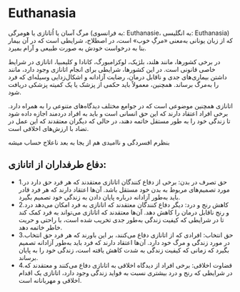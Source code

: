 # Euthanasia
مرگ آسان یا اُتانازی یا هومرگی (به فرانسوی: Euthanasie، به انگلیسی: Euthanasia) که از زبان یونانی به‌معنی «مرگِ خوب» است، در اصطلاح، شرایطی است که در آن بیمار بنا به درخواست خودش به صورت طبیعی و آرام بمیرد.

در برخی کشورها، مانند هلند، بلژیک، لوکزامبورگ، کانادا و کلیمبیا، اتانازی در شرایط خاصی قانونی است. در این کشورها، شرایطی برای انجام اتانازی وجود دارد، مانند داشتن بیماری‌های جدی و ناقابل درمان، رضایت آزادانه و اشکال‌زدایی وسیله‌ای که فرد را به‌مرگ برساند. همچنین، معمولاً باید حکمی از پزشک یا یک کمیته پزشکی دریافت شود. 

اتانازی همچنین موضوعی است که در جوامع مختلف دیدگاه‌های متنوعی را به همراه دارد. برخی افراد اعتقاد دارند که این حق انسانی است و باید به افراد دردمند اجازه داده شود تا زندگی خود را به طور مستقل خاتمه دهند، در حالی که دیگران معتقدند که این عمل در تضاد با ارزش‌های اخلاقی است.

بنظرم افسردگی و ناامیدی هم از یجا به بعد ناعلاج حساب میشه

## دفاع طرفداران از اتانازی:
 - 1.حق تصرف در بدن: برخی از دفاع کنندگان اتانازی معتقدند که هر فرد حق دارد در مورد تصمیم‌های مربوط به بدن خود مستقل باشد. آن‌ها اعتقاد دارند که هر فرد قادر باید به‌طور آزادانه درباره پایان دادن به زندگی خود تصمیم بگیرد.
 - 2.کاهش رنج و درد: دیگر دفاع کنندگان معتقدند که اتانازی به فرد امکان می‌دهد درد و رنج ناقابل درمان را کاهش دهد. آن‌ها معتقدند که اتانازی می‌تواند به فرد کمک کند تا در شرایطی که کیفیت زندگی به‌طور جدی تخریب شده است، با راحتی و حریت خاطر خاتمه دهد.
 - 3.حق انتخاب: افرادی که از اتانازی دفاع می‌کنند، بر این باورند که هر فرد حق انتخاب در مورد زندگی و مرگ خود دارد. آن‌ها اعتقاد دارند که فرد باید به‌طور آزادانه تصمیم بگیرد که زمانی که کیفیت زندگی به شدت کاهش یافته است، زندگی خود را به پایان برساند.
 - 4.قضاوت اخلاقی: برخی افراد از دیدگاه اخلاقی به اتانازی دفاع می‌کنند و معتقدند که در شرایطی که رنج و درد بیشتری نسبت به فواید زندگی وجود دارد، اتانازی یک اقدام اخلاقی و مهربانانه است.
